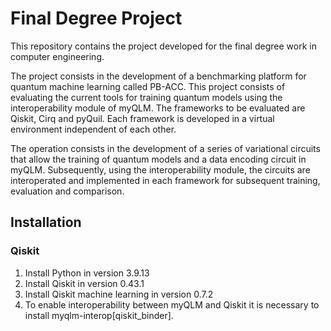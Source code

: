 # Final Degree Project

This repository contains the project developed for the final degree work in computer engineering. 

The project consists in the development of a benchmarking platform for quantum machine learning called PB-ACC. This project consists of evaluating the current tools for training quantum models using the interoperability module of myQLM. The frameworks to be evaluated are Qiskit, Cirq and pyQuil. Each framework is developed in a virtual environment independent of each other. 

The operation consists in the development of a series of variational circuits that allow the training of quantum models and a data encoding circuit in myQLM. Subsequently, using the interoperability module, the circuits are interoperated and implemented in each framework for subsequent training, evaluation and comparison.

 ## Installation

 ### Qiskit

 1. Install Python in version 3.9.13
 2. Install Qiskit in version 0.43.1
 3. Install Qiskit machine learning in version 0.7.2
 4. To enable interoperability between myQLM and Qiskit it is necessary to install myqlm-interop[qiskit_binder].
